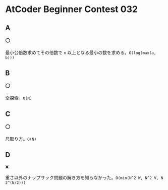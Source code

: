 # AtCoder Beginner Contest 032

## A

:o:

最小公倍数求めてその倍数で `n` 以上となる最小の数を求める。`O(log(max(a, b)))`

## B

:o:

全探索。`O(N)`

## C

:o:

尺取り方。`O(N)`

## D

:x:

重さ以外のナップサック問題の解き方を知らなかった。`O(min(N^2 W, N^2 V, N 2^(N/2)))`
